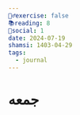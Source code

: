 ```yaml
---
🏋️‍♂️exercise: false
📚reading: 8
📱social: 1
date: 2024-07-19
shamsi: 1403-04-29
tags:
  - journal
---
```

# جمعه

